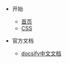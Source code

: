 * 开始

  * [首页](/#index)
  <!-- * [html](html/) -->
  <!-- * [html5](html5/) -->
  * [CSS](css/)

* 官方文档

  * [docsify中文文档](https://docsify.js.org/#/zh-cn/)
